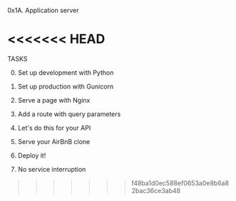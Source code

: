 0x1A. Application server

<<<<<<< HEAD
=======
TASKS

0. Set up development with Python

1. Set up production with Gunicorn

2. Serve a page with Nginx

3. Add a route with query parameters

4. Let's do this for your API

5. Serve your AirBnB clone

6. Deploy it!

7. No service interruption
>>>>>>> f48ba1d0ec588ef0653a0e8b6a82bac36ce3ab48
